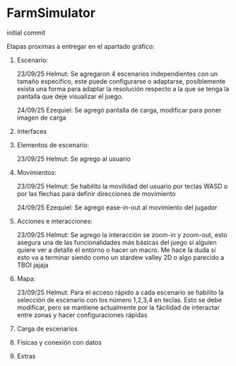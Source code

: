 # FarmSimulator
initial commit

Etapas proximas a entregar en el apartado gráfico:

1. Escenario:

    23/09/25 Helmut: Se agregaron 4 escenarios independientes con un tamaño especifico, este puede configurarse o adaptarse, posiblemente exista una forma para adaptar la resolución respecto a la que se tenga la pantalla que deje visualizar el juego.

    24/09/25 Ezequiel: Se agregó pantalla de carga, modificar para poner imagen de carga

2. Interfaces 

3. Elementos de escenario:

    23/09/25 Helmut: Se agrego al usuario


4. Movimientos:

    23/09/25 Helmut: Se habilito la movilidad del usuario por teclas WASD o por las flechas para definir direcciones de movimiento

    24/09/25 Ezequiel: Se agregó ease-in-out al movimiento del jugador

5. Acciones e interacciones:

    23/09/25 Helmut: Se agrego la interacción se zoom-in y zoom-out, esto asegura una de las funcionalidades más básicas del juego si alguien quiere ver a detalle el entorno o hacer un macro. Me hace la duda si esto va a terminar siendo como un stardew valley 2D o algo parecido a TBOI jajaja

6. Mapa:

    23/09/25 Helmut: Para el acceso rápido a cada escenario se habilito la selección de escenario con los número 1,2,3,4 en teclas. Esto se debe
    modificar, pero se mantiene actualmente por la fácilidad de interactar entre zonas y hacer configuraciones rápidas

7. Carga de escenarios

8. Físicas y conexión con datos 

9. Extras 